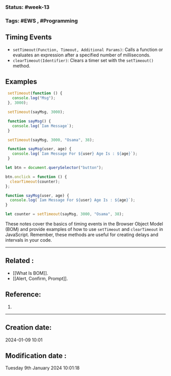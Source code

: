 
### Status: #week-13

### Tags: #EWS  , #Programming 


## Timing Events
- `setTimeout(Function, Timeout, Additional Params)`: Calls a function or evaluates an expression after a specified number of milliseconds.
- `clearTimeout(Identifier)`: Clears a timer set with the `setTimeout()` method.

## Examples
```javascript
 setTimeout(function () {
   console.log("Msg");
 }, 3000);

 setTimeout(sayMsg, 3000);

 function sayMsg() {
   console.log(`Iam Message`);
 }

 setTimeout(sayMsg, 3000, "Osama", 38);

 function sayMsg(user, age) {
   console.log(`Iam Message For ${user} Age Is : ${age}`);
 }

let btn = document.querySelector("button");

btn.onclick = function () {
  clearTimeout(counter);
};

function sayMsg(user, age) {
  console.log(`Iam Message For ${user} Age Is : ${age}`);
}

let counter = setTimeout(sayMsg, 3000, "Osama", 38);
````

These notes cover the basics of timing events in the Browser Object Model (BOM) and provide examples of how to use `setTimeout` and `clearTimeout` in JavaScript. Remember, these methods are useful for creating delays and intervals in your code. 

______________________________________________________________________


## Related : 

- [[What Is BOM]].
- [[Alert, Confirm, Prompt]].

## Reference: 

1.  


---

  ## Creation date: 
  
  2024-01-09 10:01 
  
  
   ## Modification date :
   
   Tuesday 9th January 2024 10:01:18
